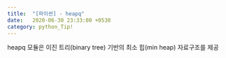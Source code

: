 ```yaml
---
title:  "[파이썬] - heapq"
date:   2020-06-30 23:33:00 +0530
category: python_Tip!
---
```


heapq 모듈은 이진 트리(binary tree) 기반의 최소 힙(min heap) 자료구조를 제공
